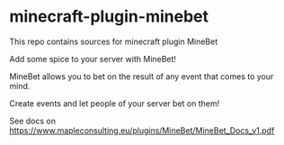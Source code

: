 # minecraft-plugin-minebet
This repo contains sources for minecraft plugin MineBet

Add some spice to your server with MineBet!

MineBet allows you to bet on the result of any event that comes to your mind.

Create events and let people of your server bet on them!

See docs on https://www.mapleconsulting.eu/plugins/MineBet/MineBet_Docs_v1.pdf
